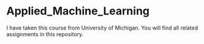 # Applied_Machine_Learning
I have taken this course from University of Michigan. You will find all related assignments in this repository.

